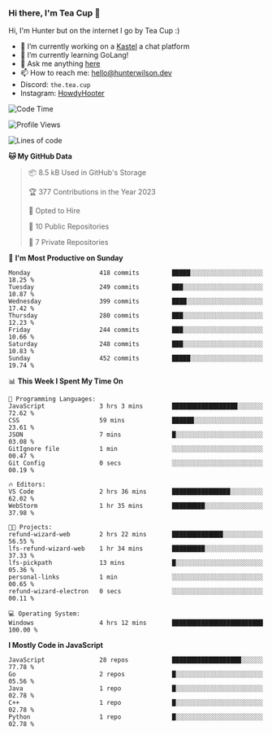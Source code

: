### Hi there, I'm Tea Cup 👋 

Hi, I'm Hunter but on the internet I go by Tea Cup :)

- 🔭 I’m currently working on a [Kastel](https://github.com/Kastelll) a chat platform
- 🌱 I’m currently learning GoLang!
- 💬 Ask me anything [here](https://github.com/TheTeaCup/TheTeaCup/issues)
- 📫 How to reach me: [hello@hunterwilson.dev](mailto:hello@hunterwilson.dev)
- Discord: `the.tea.cup`
- Instagram: [HowdyHooter](https://instagram.com/HowdyHooter)

<!--START_SECTION:waka-->
![Code Time](http://img.shields.io/badge/Code%20Time-318%20hrs%2046%20mins-blue)

![Profile Views](http://img.shields.io/badge/Profile%20Views-2-blue)

![Lines of code](https://img.shields.io/badge/From%20Hello%20World%20I%27ve%20Written-748.6%20thousand%20lines%20of%20code-blue)

**🐱 My GitHub Data** 

> 📦 8.5 kB Used in GitHub's Storage 
 > 
> 🏆 377 Contributions in the Year 2023
 > 
> 💼 Opted to Hire
 > 
> 📜 10 Public Repositories 
 > 
> 🔑 7 Private Repositories 
 > 
📅 **I'm Most Productive on Sunday** 

```text
Monday                   418 commits         █████░░░░░░░░░░░░░░░░░░░░   18.25 % 
Tuesday                  249 commits         ███░░░░░░░░░░░░░░░░░░░░░░   10.87 % 
Wednesday                399 commits         ████░░░░░░░░░░░░░░░░░░░░░   17.42 % 
Thursday                 280 commits         ███░░░░░░░░░░░░░░░░░░░░░░   12.23 % 
Friday                   244 commits         ███░░░░░░░░░░░░░░░░░░░░░░   10.66 % 
Saturday                 248 commits         ███░░░░░░░░░░░░░░░░░░░░░░   10.83 % 
Sunday                   452 commits         █████░░░░░░░░░░░░░░░░░░░░   19.74 % 
```


📊 **This Week I Spent My Time On** 

```text
💬 Programming Languages: 
JavaScript               3 hrs 3 mins        ██████████████████░░░░░░░   72.62 % 
CSS                      59 mins             ██████░░░░░░░░░░░░░░░░░░░   23.61 % 
JSON                     7 mins              █░░░░░░░░░░░░░░░░░░░░░░░░   03.08 % 
GitIgnore file           1 min               ░░░░░░░░░░░░░░░░░░░░░░░░░   00.47 % 
Git Config               0 secs              ░░░░░░░░░░░░░░░░░░░░░░░░░   00.19 % 

🔥 Editors: 
VS Code                  2 hrs 36 mins       ████████████████░░░░░░░░░   62.02 % 
WebStorm                 1 hr 35 mins        █████████░░░░░░░░░░░░░░░░   37.98 % 

🐱‍💻 Projects: 
refund-wizard-web        2 hrs 22 mins       ██████████████░░░░░░░░░░░   56.55 % 
lfs-refund-wizard-web    1 hr 34 mins        █████████░░░░░░░░░░░░░░░░   37.33 % 
lfs-pickpath             13 mins             █░░░░░░░░░░░░░░░░░░░░░░░░   05.36 % 
personal-links           1 min               ░░░░░░░░░░░░░░░░░░░░░░░░░   00.65 % 
refund-wizard-electron   0 secs              ░░░░░░░░░░░░░░░░░░░░░░░░░   00.11 % 

💻 Operating System: 
Windows                  4 hrs 12 mins       █████████████████████████   100.00 % 
```

**I Mostly Code in JavaScript** 

```text
JavaScript               28 repos            ███████████████████░░░░░░   77.78 % 
Go                       2 repos             █░░░░░░░░░░░░░░░░░░░░░░░░   05.56 % 
Java                     1 repo              █░░░░░░░░░░░░░░░░░░░░░░░░   02.78 % 
C++                      1 repo              █░░░░░░░░░░░░░░░░░░░░░░░░   02.78 % 
Python                   1 repo              █░░░░░░░░░░░░░░░░░░░░░░░░   02.78 % 
```




<!--END_SECTION:waka-->
